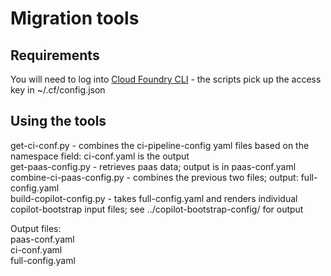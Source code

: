 # Migration tools

## Requirements

You will need to log into [Cloud Foundry CLI](https://docs.cloudfoundry.org/cf-cli/) - the scripts pick up the access key in ~/.cf/config.json

## Using the tools

get-ci-conf.py - combines the ci-pipeline-config yaml files based on the namespace field: ci-conf.yaml is the output  
get-paas-config.py - retrieves paas data; output is in paas-conf.yaml
combine-ci-paas-config.py - combines the previous two files; output: full-config.yaml  
build-copilot-config.py - takes full-config.yaml and renders individual copilot-bootstrap input files; see ../copilot-bootstrap-config/ for output  

Output files:  
paas-conf.yaml  
ci-conf.yaml  
full-config.yaml  
